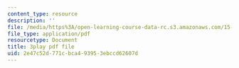 ```yaml
---
content_type: resource
description: ''
file: /media/https%3A/open-learning-course-data-rc.s3.amazonaws.com/15-071-the-analytics-edge-spring-2017/2e47c52d771cbca493953ebccd62607d_DU0_NM0mZPE.pdf
file_type: application/pdf
resourcetype: Document
title: 3play pdf file
uid: 2e47c52d-771c-bca4-9395-3ebccd62607d
---
```

